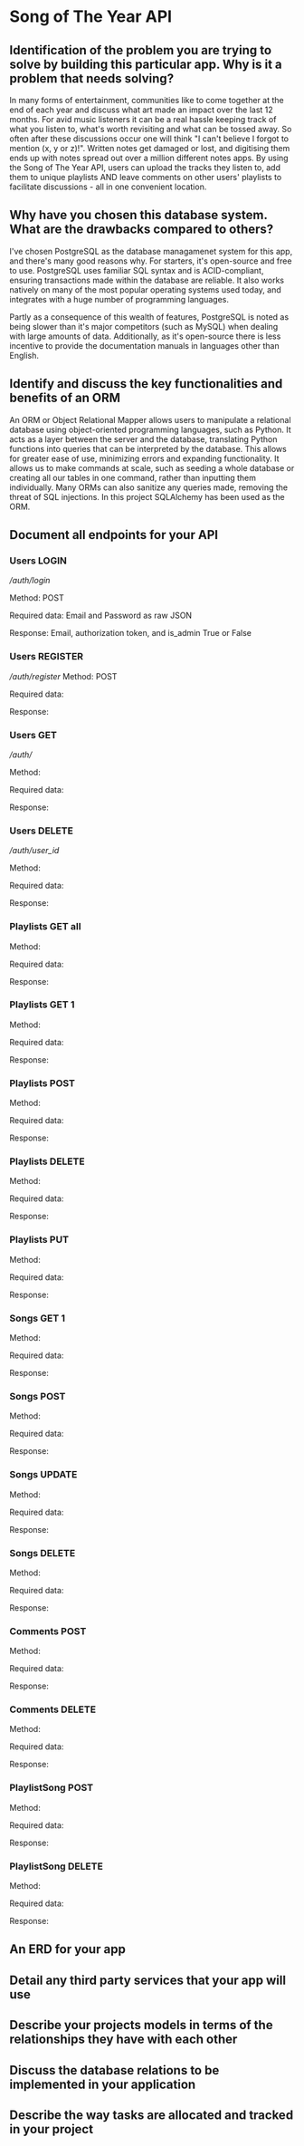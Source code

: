# Song of The Year API

## Identification of the problem you are trying to solve by building this particular app. Why is it a problem that needs solving?
In many forms of entertainment, communities like to come together at the end of each year and discuss what art made an impact over the last 12 months. For avid music listeners it can be a real hassle keeping track of what you listen to, what's worth revisiting and what can be tossed away. So often after these discussions occur one will think "I can't believe I forgot to mention (x, y or z)!". Written notes get damaged or lost, and digitising them ends up with notes spread out over a million different notes apps. By using the Song of The Year API, users can upload the tracks they listen to, add them to unique playlists AND leave comments on other users' playlists to facilitate discussions -  all in one convenient location.

## Why have you chosen this database system. What are the drawbacks compared to others?
I've chosen PostgreSQL as the database managamenet system for this app, and there's many good reasons why. For starters, it's open-source and free to use. PostgreSQL uses familiar SQL syntax and is ACID-compliant, ensuring transactions made within the database are reliable. It also works natively on many of the most popular operating systems used today, and integrates with a huge number of programming languages.

Partly as a consequence of this wealth of features, PostgreSQL is noted as being slower than it's major competitors (such as MySQL) when dealing with large amounts of data. Additionally, as it's open-source there is less incentive to provide the documentation manuals in languages other than English.

## Identify and discuss the key functionalities and benefits of an ORM
An ORM or Object Relational Mapper allows users to manipulate a relational database using object-oriented programming languages, such as Python. It acts as a layer between the server and the database, translating Python functions into queries that can be interpreted by the database. This allows for greater ease of use, minimizing errors and expanding functionality. It allows us to make commands at scale, such as seeding a whole database or creating all our tables in one command, rather than inputting them individually. Many ORMs can also sanitize any queries made, removing the threat of SQL injections. In this project SQLAlchemy has been used as the ORM.

## Document all endpoints for your API

### Users LOGIN
*/auth/login*

Method: POST

Required data: Email and Password as raw JSON

Response: Email, authorization token, and is_admin True or False 

### Users REGISTER
*/auth/register*
Method: POST

Required data: 

Response: 

### Users GET
*/auth/*

Method:

Required data: 

Response: 

### Users DELETE
*/auth/user_id*

Method:

Required data: 

Response: 

### Playlists GET all

Method:

Required data: 

Response: 

### Playlists GET 1

Method:

Required data: 

Response: 

### Playlists POST

Method:

Required data: 

Response: 

### Playlists DELETE

Method:

Required data: 

Response: 

### Playlists PUT

Method:

Required data: 

Response: 

### Songs GET 1

Method:

Required data: 

Response: 

### Songs POST

Method:

Required data: 

Response: 

### Songs UPDATE

Method:

Required data: 

Response: 

### Songs DELETE

Method:

Required data: 

Response: 

### Comments POST

Method:

Required data: 

Response: 

### Comments DELETE

Method:

Required data: 

Response: 

### PlaylistSong POST

Method:

Required data: 

Response: 

### PlaylistSong DELETE

Method:

Required data: 

Response: 

## An ERD for your app

## Detail any third party services that your app will use

## Describe your projects models in terms of the relationships they have with each other

## Discuss the database relations to be implemented in your application

## Describe the way tasks are allocated and tracked in your project